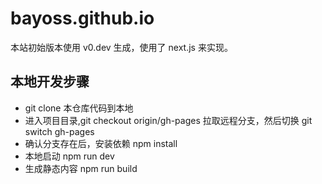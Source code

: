 # bayoss.github.io

本站初始版本使用 v0.dev 生成，使用了 next.js 来实现。

## 本地开发步骤
- git clone 本仓库代码到本地
- 进入项目目录,git checkout origin/gh-pages 拉取远程分支，然后切换 git switch gh-pages 
- 确认分支存在后，安装依赖 npm install
- 本地启动 npm run dev
- 生成静态内容 npm run build
